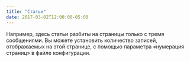 ```yaml
---
title: "Статьи"
date: 2017-03-02T12:00:00-05:00
---
```

Например, здесь статьи разбиты на страницы только с тремя сообщениями. Вы можете установить количество записей, отображаемых на этой странице, с помощью параметра «нумерация страниц» в файле конфигурации.
